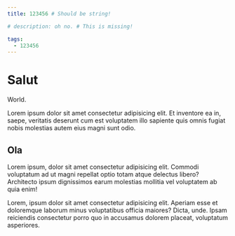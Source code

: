 ```yaml
---
title: 123456 # Should be string!

# description: oh no. # This is missing!

tags:
  - 123456
---
```


# Salut

World.

Lorem ipsum dolor sit amet consectetur adipisicing elit. Et inventore ea in, saepe, veritatis deserunt cum est voluptatem illo sapiente quis omnis fugiat nobis molestias autem eius magni sunt odio.

## Ola

Lorem ipsum, dolor sit amet consectetur adipisicing elit. Commodi voluptatum ad ut magni repellat optio totam atque delectus libero? Architecto ipsum dignissimos earum molestias mollitia vel voluptatem ab quia enim!

Lorem, ipsum dolor sit amet consectetur adipisicing elit. Aperiam esse et doloremque laborum minus voluptatibus officia maiores? Dicta, unde. Ipsam reiciendis consectetur porro quo in accusamus dolorem placeat, voluptatum asperiores.
